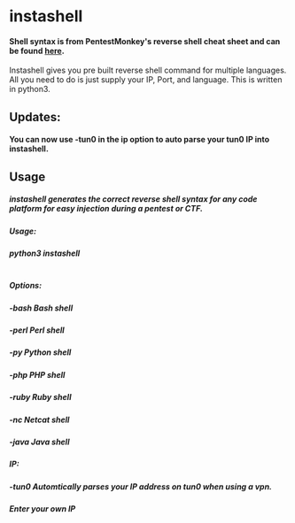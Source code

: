 # instashell

#### Shell syntax is from PentestMonkey's reverse shell cheat sheet and can be found [here](http://pentestmonkey.net/cheat-sheet/shells/reverse-shell-cheat-sheet).
Instashell gives you pre built reverse shell command for multiple languages. All you need to do is just supply your IP, Port, and language.
This is written in python3.

## Updates:

#### You can now use -tun0 in the ip option to auto parse your tun0 IP into instashell.

## Usage

##### instashell generates the correct reverse shell syntax for any code platform for easy injection during a pentest or CTF.
#####    Usage:
#####    python3 instashell <option> <ip> <port>
#####    Options:
#####    -bash  Bash shell
#####    -perl  Perl shell
#####    -py    Python shell
#####    -php   PHP shell
#####    -ruby  Ruby shell
#####    -nc    Netcat shell
#####    -java  Java shell

#####     IP:
#####     -tun0         Automtically parses your IP address on tun0 when using a vpn.
#####     <custom ip>   Enter your own IP
